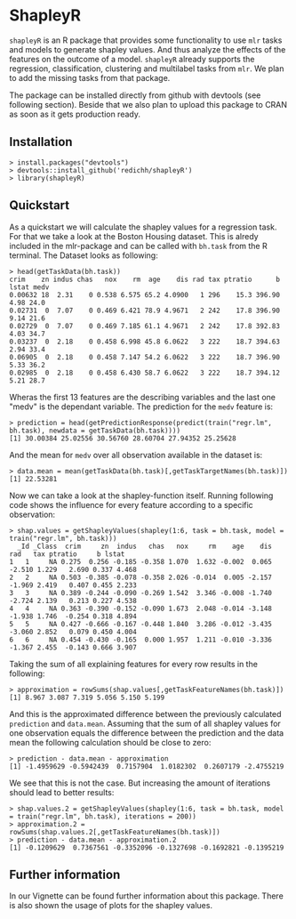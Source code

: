 # ShapleyR
`shapleyR` is an R package that provides some functionality to use `mlr` tasks and models to generate shapley values. And thus analyze the effects of the features on the outcome of a model.
`shapleyR` already supports the regression, classification, clustering and multilabel tasks from `mlr`. We plan to add the missing tasks from that package.

The package can be installed directly from github with devtools (see following section). Beside that we also plan to upload this package to CRAN as soon as it gets production ready.

## Installation
```
> install.packages("devtools")
> devtools::install_github('redichh/shapleyR')
> library(shapleyR)
```

## Quickstart

As a quickstart we will calculate the shapley values for a regression task. For that we take a look at the Boston Housing dataset. This is alredy included in the mlr-package and can be called with `bh.task` from the R terminal.
The Dataset looks as following:

```
> head(getTaskData(bh.task))
crim    zn indus chas   nox    rm  age    dis rad tax ptratio      b lstat medv
0.00632 18  2.31    0 0.538 6.575 65.2 4.0900   1 296    15.3 396.90  4.98 24.0
0.02731  0  7.07    0 0.469 6.421 78.9 4.9671   2 242    17.8 396.90  9.14 21.6
0.02729  0  7.07    0 0.469 7.185 61.1 4.9671   2 242    17.8 392.83  4.03 34.7
0.03237  0  2.18    0 0.458 6.998 45.8 6.0622   3 222    18.7 394.63  2.94 33.4
0.06905  0  2.18    0 0.458 7.147 54.2 6.0622   3 222    18.7 396.90  5.33 36.2
0.02985  0  2.18    0 0.458 6.430 58.7 6.0622   3 222    18.7 394.12  5.21 28.7
```

Wheras the first 13 features are the describing variables and the last one "medv" is the dependant variable. The prediction for the `medv` feature is:
```
> prediction = head(getPredictionResponse(predict(train("regr.lm", bh.task), newdata = getTaskData(bh.task))))
[1] 30.00384 25.02556 30.56760 28.60704 27.94352 25.25628
```

And the mean for `medv` over all observation available in the dataset is:
```
> data.mean = mean(getTaskData(bh.task)[,getTaskTargetNames(bh.task)])
[1] 22.53281
```

Now we can take a look at the shapley-function itself. Running following code shows the influence for every feature according to a specific observation:
```
> shap.values = getShapleyValues(shapley(1:6, task = bh.task, model = train("regr.lm", bh.task)))
  _Id _Class  crim     zn  indus   chas   nox     rm    age    dis    rad   tax ptratio     b lstat
1   1     NA 0.275  0.256 -0.185 -0.358 1.070  1.632 -0.002  0.065 -2.510 1.229   2.690 0.337 4.468
2   2     NA 0.503 -0.385 -0.078 -0.358 2.026 -0.014  0.005 -2.157 -1.969 2.419   0.407 0.455 2.233
3   3     NA 0.389 -0.244 -0.090 -0.269 1.542  3.346 -0.008 -1.740 -2.724 2.139   0.213 0.227 4.538
4   4     NA 0.363 -0.390 -0.152 -0.090 1.673  2.048 -0.014 -3.148 -1.938 1.746  -0.254 0.318 4.894
5   5     NA 0.427 -0.666 -0.167 -0.448 1.840  3.286 -0.012 -3.435 -3.060 2.852   0.079 0.450 4.004
6   6     NA 0.454 -0.430 -0.165  0.000 1.957  1.211 -0.010 -3.336 -1.367 2.455  -0.143 0.666 3.907
```

Taking the sum of all explaining features for every row results in the following:
```
> approximation = rowSums(shap.values[,getTaskFeatureNames(bh.task)])
[1] 8.967 3.087 7.319 5.056 5.150 5.199
```

And this is the approximated difference between the previously calculated `prediction` and `data.mean`. Assuming that the sum of all shapley values for one observation equals the difference between the prediction and the data mean the following calculation should be close to zero:
```
> prediction - data.mean - approximation
[1] -1.4959629 -0.5942439  0.7157904  1.0182302  0.2607179 -2.4755219
```

We see that this is not the case. But increasing the amount of iterations should lead to better results:

```
> shap.values.2 = getShapleyValues(shapley(1:6, task = bh.task, model = train("regr.lm", bh.task), iterations = 200))
> approximation.2 = rowSums(shap.values.2[,getTaskFeatureNames(bh.task)])
> prediction - data.mean - approximation.2
[1] -0.1209629  0.7367561 -0.3352096 -0.1327698 -0.1692821 -0.1395219
```

## Further information
In our Vignette can be found further information about this package. There is also shown the usage of plots for the shapley values.
